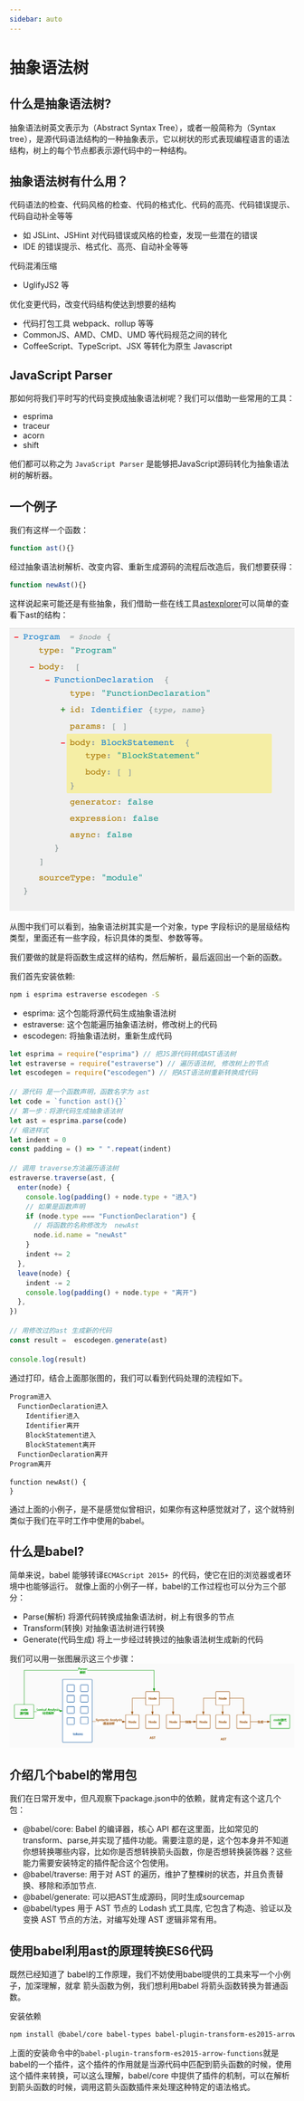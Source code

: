 ```yaml
---
sidebar: auto
---
```


# 抽象语法树

## 什么是抽象语法树?

抽象语法树英文表示为（Abstract Syntax Tree），或者一般简称为（Syntax tree），是源代码语法结构的一种抽象表示，它以树状的形式表现编程语言的语法结构，树上的每个节点都表示源代码中的一种结构。

## 抽象语法树有什么用？
代码语法的检查、代码风格的检查、代码的格式化、代码的高亮、代码错误提示、代码自动补全等等
- 如 JSLint、JSHint 对代码错误或风格的检查，发现一些潜在的错误
- IDE 的错误提示、格式化、高亮、自动补全等等

代码混淆压缩
- UglifyJS2 等
  
优化变更代码，改变代码结构使达到想要的结构
- 代码打包工具 webpack、rollup 等等
- CommonJS、AMD、CMD、UMD 等代码规范之间的转化
- CoffeeScript、TypeScript、JSX 等转化为原生 Javascript

## JavaScript Parser
那如何将我们平时写的代码变换成抽象语法树呢？我们可以借助一些常用的工具：
- esprima
- traceur
- acorn
- shift

他们都可以称之为 `JavaScript Parser` 是能够把JavaScript源码转化为抽象语法树的解析器。

## 一个例子

我们有这样一个函数： 
```js
function ast(){}
```
经过抽象语法树解析、改变内容、重新生成源码的流程后改造后，我们想要获得：

```js
function newAst(){}
```

这样说起来可能还是有些抽象，我们借助一些在线工具[astexplorer](https://astexplorer.net/)可以简单的查看下ast的结构：

![抽象语法树](../images/webpack/03.png)

从图中我们可以看到，抽象语法树其实是一个对象，type 字段标识的是层级结构类型，里面还有一些字段，标识具体的类型、参数等等。

我们要做的就是将函数生成这样的结构，然后解析，最后返回出一个新的函数。

我们首先安装依赖: 

```bash
npm i esprima estraverse escodegen -S
```
- esprima: 这个包能将源代码生成抽象语法树
- estraverse: 这个包能遍历抽象语法树，修改树上的代码
- escodegen: 将抽象语法树，重新生成代码


```js
let esprima = require("esprima") // 把JS源代码转成AST语法树
let estraverse = require("estraverse") // 遍历语法树, 修改树上的节点
let escodegen = require("escodegen") // 把AST语法树重新转换成代码

// 源代码 是一个函数声明，函数名字为 ast
let code = `function ast(){}`
// 第一步：将源代码生成抽象语法树
let ast = esprima.parse(code)
// 缩进样式
let indent = 0
const padding = () => " ".repeat(indent)

// 调用 traverse方法遍历语法树
estraverse.traverse(ast, {
  enter(node) {
    console.log(padding() + node.type + "进入")
    // 如果是函数声明
    if (node.type === "FunctionDeclaration") {
      // 将函数的名称修改为  newAst
      node.id.name = "newAst"
    }
    indent += 2
  },
  leave(node) {
    indent -= 2
    console.log(padding() + node.type + "离开")
  },
})

// 用修改过的ast 生成新的代码
const result =  escodegen.generate(ast)

console.log(result)
```

通过打印，结合上面那张图的，我们可以看到代码处理的流程如下。
```
Program进入
  FunctionDeclaration进入
    Identifier进入
    Identifier离开
    BlockStatement进入
    BlockStatement离开
  FunctionDeclaration离开
Program离开

function newAst() {
}
```

通过上面的小例子，是不是感觉似曾相识，如果你有这种感觉就对了，这个就特别类似于我们在平时工作中使用的babel。

## 什么是babel?

简单来说，babel 能够转译`ECMAScript 2015+ `的代码，使它在旧的浏览器或者环境中也能够运行。
就像上面的小例子一样，babel的工作过程也可以分为三个部分：

- Parse(解析) 将源代码转换成抽象语法树，树上有很多的节点
- Transform(转换) 对抽象语法树进行转换
- Generate(代码生成) 将上一步经过转换过的抽象语法树生成新的代码

我们可以用一张图展示这三个步骤：
![ast-compiler-flow](./../images/webpack/ast-compiler-flow.jpeg)

## 介绍几个babel的常用包

我们在日常开发中，但凡观察下package.json中的依赖，就肯定有这个这几个包：

- @babel/core: Babel 的编译器，核心 API 都在这里面，比如常见的 transform、parse,并实现了插件功能。需要注意的是，这个包本身并不知道你想转换哪些内容，比如你是否想转换箭头函数，你是否想转换装饰器？这些能力需要安装特定的插件配合这个包使用。
- @babel/traverse: 用于对 AST 的遍历，维护了整棵树的状态，并且负责替换、移除和添加节点.
- @babel/generate: 可以把AST生成源码，同时生成sourcemap
- @babel/types 用于 AST 节点的 Lodash 式工具库, 它包含了构造、验证以及变换 AST 节点的方法，对编写处理 AST 逻辑非常有用。

## 使用babel利用ast的原理转换ES6代码

既然已经知道了 babel的工作原理，我们不妨使用babel提供的工具来写一个小例子，加深理解，就拿 箭头函数为例，我们想利用babel 将箭头函数转换为普通函数。

安装依赖
```bash
npm install @babel/core babel-types babel-plugin-transform-es2015-arrow-functions -D
```

上面的安装命令中的`babel-plugin-transform-es2015-arrow-functions`就是babel的一个插件，这个插件的作用就是当源代码中匹配到箭头函数的时候，使用这个插件来转换，可以这么理解，babel/core 中提供了插件的机制，可以在解析到箭头函数的时候，调用这箭头函数插件来处理这种特定的语法格式。

```js

```







